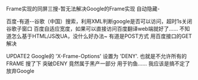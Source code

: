 Frame实现的同屏三搜-暂无法解决Google的Frame实现 自动隐藏-


百度-有道--谷歌（中国）搜索，利用XML判断google是否可以访问，超时1s关闭谷歌子窗口
百度自适应宽度，如果可以直接访问百度翻译web端就好了……
不知道怎么基于HTML/JS改UA，没什么好办法~
有道是POST方式 用百度接口的GET解决

UPDATE2
Google的 'X-Frame-Options' 设置为 'DENY'. 也就是不允许所有的FRAME
搜了下 突破DENY 竟然属于黑产一部分 用于钓鱼……
我应该是搞不定了  放弃Google
